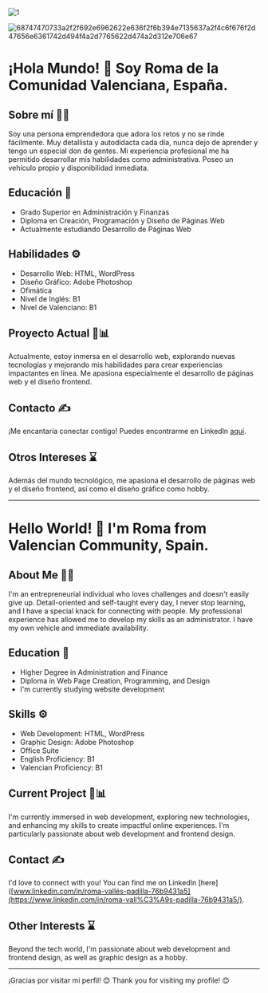 
![1](https://github.com/Romavalles1998/Romavalles1998/assets/145601442/a6e16d95-4e98-4d09-a7fc-2589a99ab581)

![68747470733a2f2f692e6962622e636f2f6b394e7135637a2f4c6f676f2d47656e6361742d494f4a2d7765622d474a2d312e706e67](https://github.com/Romavalles1998/Romavalles1998/assets/145601442/9e94aad4-9268-439a-9dcd-151508acb25e)


# ¡Hola Mundo! 👋 Soy Roma de la Comunidad Valenciana, España.

## Sobre mí 🙋‍♀️

Soy una persona emprendedora que adora los retos y no se rinde fácilmente. Muy detallista y autodidacta cada día, nunca dejo de aprender y tengo un especial don de gentes. Mi experiencia profesional me ha permitido desarrollar mis habilidades como administrativa. Poseo un vehículo propio y disponibilidad inmediata.

## Educación 📝

- Grado Superior en Administración y Finanzas
- Diploma en Creación, Programación y Diseño de Páginas Web
- Actualmente estudiando Desarrollo de Páginas Web

## Habilidades ⚙

- Desarrollo Web: HTML, WordPress
- Diseño Gráfico: Adobe Photoshop
- Ofimática
- Nivel de Inglés: B1
- Nivel de Valenciano: B1

## Proyecto Actual 💼📊

Actualmente, estoy inmersa en el desarrollo web, explorando nuevas tecnologías y mejorando mis habilidades para crear experiencias impactantes en línea. Me apasiona especialmente el desarrollo de páginas web y el diseño frontend.

## Contacto ✍

¡Me encantaría conectar contigo! Puedes encontrarme en LinkedIn [aquí]([www.linkedin.com/in/roma-vallés-padilla-76b9431a5](https://www.linkedin.com/in/roma-vall%C3%A9s-padilla-76b9431a5/)).

## Otros Intereses ⌛

Además del mundo tecnológico, me apasiona el desarrollo de páginas web y el diseño frontend, así como el diseño gráfico como hobby.

---

# Hello World! 👋 I'm Roma from Valencian Community, Spain.

## About Me 🙋‍♀️

I'm an entrepreneurial individual who loves challenges and doesn't easily give up. Detail-oriented and self-taught every day, I never stop learning, and I have a special knack for connecting with people. My professional experience has allowed me to develop my skills as an administrator. I have my own vehicle and immediate availability.

## Education 📝

- Higher Degree in Administration and Finance
- Diploma in Web Page Creation, Programming, and Design
- I'm currently studying website development

## Skills ⚙️

- Web Development: HTML, WordPress
- Graphic Design: Adobe Photoshop
- Office Suite
- English Proficiency: B1
- Valencian Proficiency: B1

## Current Project 💼📊

I'm currently immersed in web development, exploring new technologies, and enhancing my skills to create impactful online experiences. I'm particularly passionate about web development and frontend design.

## Contact ✍

I'd love to connect with you! You can find me on LinkedIn [here]([www.linkedin.com/in/roma-vallés-padilla-76b9431a5](https://www.linkedin.com/in/roma-vall%C3%A9s-padilla-76b9431a5/).

## Other Interests ⌛

Beyond the tech world, I'm passionate about web development and frontend design, as well as graphic design as a hobby.

--- 

¡Gracias por visitar mi perfil! 😊 Thank you for visiting my profile! 😊


